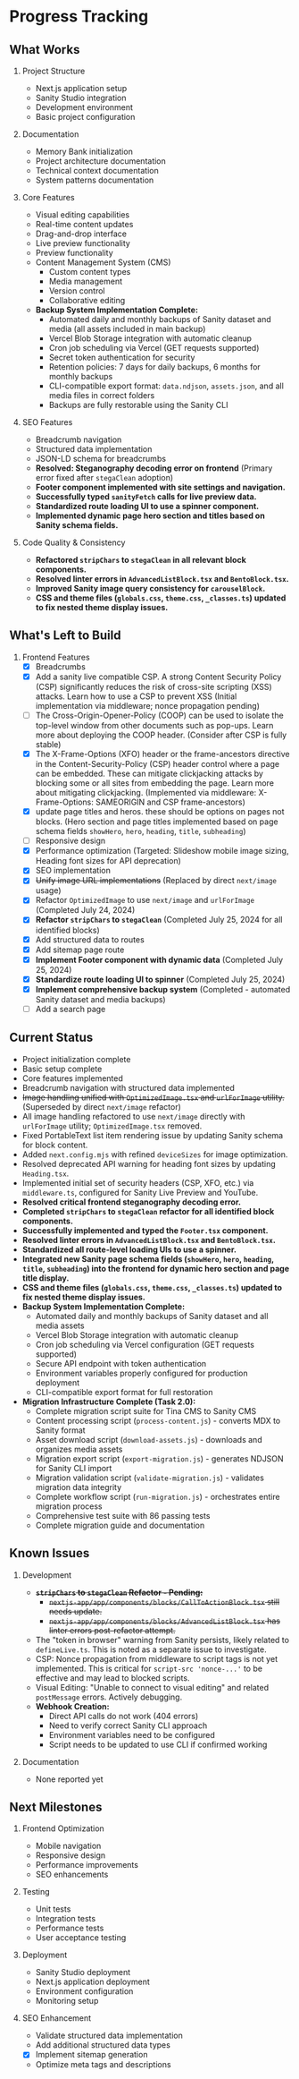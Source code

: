 # Progress Tracking

## What Works

1. Project Structure

   - Next.js application setup
   - Sanity Studio integration
   - Development environment
   - Basic project configuration

2. Documentation

   - Memory Bank initialization
   - Project architecture documentation
   - Technical context documentation
   - System patterns documentation

3. Core Features

   - Visual editing capabilities
   - Real-time content updates
   - Drag-and-drop interface
   - Live preview functionality
   - Preview functionality
   - Content Management System (CMS)
     - Custom content types
     - Media management
     - Version control
     - Collaborative editing
   - **Backup System Implementation Complete:**
     - Automated daily and monthly backups of Sanity dataset and media (all assets included in main backup)
     - Vercel Blob Storage integration with automatic cleanup
     - Cron job scheduling via Vercel (GET requests supported)
     - Secret token authentication for security
     - Retention policies: 7 days for daily backups, 6 months for monthly backups
     - CLI-compatible export format: `data.ndjson`, `assets.json`, and all media files in correct folders
     - Backups are fully restorable using the Sanity CLI

4. SEO Features

   - Breadcrumb navigation
   - Structured data implementation
   - JSON-LD schema for breadcrumbs
   - **Resolved: Steganography decoding error on frontend** (Primary error fixed after `stegaClean` adoption)
   - **Footer component implemented with site settings and navigation.**
   - **Successfully typed `sanityFetch` calls for live preview data.**
   - **Standardized route loading UI to use a spinner component.**
   - **Implemented dynamic page hero section and titles based on Sanity schema fields.**

5. Code Quality & Consistency
   - **Refactored `stripChars` to `stegaClean` in all relevant block components.**
   - **Resolved linter errors in `AdvancedListBlock.tsx` and `BentoBlock.tsx`.**
   - **Improved Sanity image query consistency for `carouselBlock`.**
   - **CSS and theme files (`globals.css`, `theme.css`, `_classes.ts`) updated to fix nested theme display issues.**

## What's Left to Build

1. Frontend Features
   - [x] Breadcrumbs
   - [x] Add a sanity live compatible CSP. A strong Content Security Policy (CSP) significantly reduces the risk of cross-site scripting (XSS) attacks. Learn how to use a CSP to prevent XSS (Initial implementation via middleware; nonce propagation pending)
   - [ ] The Cross-Origin-Opener-Policy (COOP) can be used to isolate the top-level window from other documents such as pop-ups. Learn more about deploying the COOP header. (Consider after CSP is fully stable)
   - [x] The X-Frame-Options (XFO) header or the frame-ancestors directive in the Content-Security-Policy (CSP) header control where a page can be embedded. These can mitigate clickjacking attacks by blocking some or all sites from embedding the page. Learn more about mitigating clickjacking. (Implemented via middleware: X-Frame-Options: SAMEORIGIN and CSP frame-ancestors)
   - [x] update page titles and heros. these should be options on pages not blocks. (Hero section and page titles implemented based on page schema fields `showHero`, `hero`, `heading`, `title`, `subheading`)
   - [ ] Responsive design
   - [x] Performance optimization (Targeted: Slideshow mobile image sizing, Heading font sizes for API deprecation)
   - [x] SEO implementation
   - [x] ~~Unify image URL implementations~~ (Replaced by direct `next/image` usage)
   - [x] Refactor `OptimizedImage` to use `next/image` and `urlForImage` (Completed July 24, 2024)
   - [x] **Refactor `stripChars` to `stegaClean`** (Completed July 25, 2024 for all identified blocks)
   - [x] Add structured data to routes
   - [x] Add sitemap page route
   - [x] **Implement Footer component with dynamic data** (Completed July 25, 2024)
   - [x] **Standardize route loading UI to spinner** (Completed July 25, 2024)
   - [x] **Implement comprehensive backup system** (Completed - automated Sanity dataset and media backups)
   - [ ] Add a search page

## Current Status

- Project initialization complete
- Basic setup complete
- Core features implemented
- Breadcrumb navigation with structured data implemented
- ~~Image handling unified with `OptimizedImage.tsx` and `urlForImage` utility.~~ (Superseded by direct `next/image` refactor)
- All image handling refactored to use `next/image` directly with `urlForImage` utility; `OptimizedImage.tsx` removed.
- Fixed PortableText list item rendering issue by updating Sanity schema for block content.
- Added `next.config.mjs` with refined `deviceSizes` for image optimization.
- Resolved deprecated API warning for heading font sizes by updating `Heading.tsx`.
- Implemented initial set of security headers (CSP, XFO, etc.) via `middleware.ts`, configured for Sanity Live Preview and YouTube.
- **Resolved critical frontend steganography decoding error.**
- **Completed `stripChars` to `stegaClean` refactor for all identified block components.**
- **Successfully implemented and typed the `Footer.tsx` component.**
- **Resolved linter errors in `AdvancedListBlock.tsx` and `BentoBlock.tsx`.**
- **Standardized all route-level loading UIs to use a spinner.**
- **Integrated new Sanity page schema fields (`showHero`, `hero`, `heading`, `title`, `subheading`) into the frontend for dynamic hero section and page title display.**
- **CSS and theme files (`globals.css`, `theme.css`, `_classes.ts`) updated to fix nested theme display issues.**
- **Backup System Implementation Complete:**
  - Automated daily and monthly backups of Sanity dataset and all media assets
  - Vercel Blob Storage integration with automatic cleanup
  - Cron job scheduling via Vercel configuration (GET requests supported)
  - Secure API endpoint with token authentication
  - Environment variables properly configured for production deployment
  - CLI-compatible export format for full restoration
- **Migration Infrastructure Complete (Task 2.0):**
  - Complete migration script suite for Tina CMS to Sanity CMS
  - Content processing script (`process-content.js`) - converts MDX to Sanity format
  - Asset download script (`download-assets.js`) - downloads and organizes media assets
  - Migration export script (`export-migration.js`) - generates NDJSON for Sanity CLI import
  - Migration validation script (`validate-migration.js`) - validates migration data integrity
  - Complete workflow script (`run-migration.js`) - orchestrates entire migration process
  - Comprehensive test suite with 86 passing tests
  - Complete migration guide and documentation

## Known Issues

1. Development

   - ~~**`stripChars` to `stegaClean` Refactor - Pending:**~~
     - ~~`nextjs-app/app/components/blocks/CallToActionBlock.tsx` still needs update.~~
     - ~~`nextjs-app/app/components/blocks/AdvancedListBlock.tsx` has linter errors post-refactor attempt.~~
   - The "token in browser" warning from Sanity persists, likely related to `defineLive.ts`. This is noted as a separate issue to investigate.
   - CSP: Nonce propagation from middleware to script tags is not yet implemented. This is critical for `script-src 'nonce-...'` to be effective and may lead to blocked scripts.
   - Visual Editing: "Unable to connect to visual editing" and related `postMessage` errors. Actively debugging.
   - **Webhook Creation:**
     - Direct API calls do not work (404 errors)
     - Need to verify correct Sanity CLI approach
     - Environment variables need to be configured
     - Script needs to be updated to use CLI if confirmed working

2. Documentation
   - None reported yet

## Next Milestones

1. Frontend Optimization

   - Mobile navigation
   - Responsive design
   - Performance improvements
   - SEO enhancements

2. Testing

   - Unit tests
   - Integration tests
   - Performance tests
   - User acceptance testing

3. Deployment

   - Sanity Studio deployment
   - Next.js application deployment
   - Environment configuration
   - Monitoring setup

4. SEO Enhancement
   - Validate structured data implementation
   - Add additional structured data types
   - [x] Implement sitemap generation
   - Optimize meta tags and descriptions
